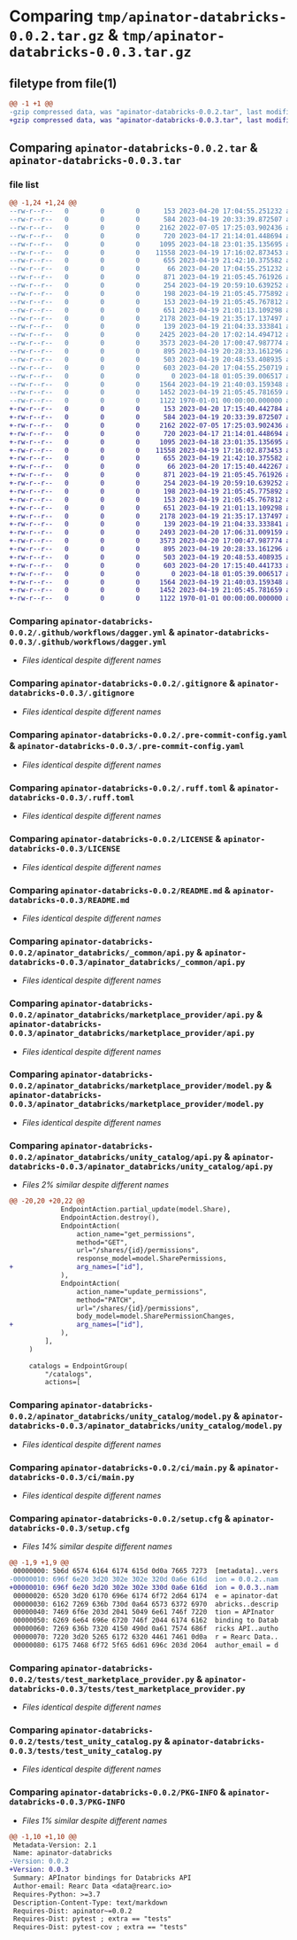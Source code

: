 # Comparing `tmp/apinator-databricks-0.0.2.tar.gz` & `tmp/apinator-databricks-0.0.3.tar.gz`

## filetype from file(1)

```diff
@@ -1 +1 @@
-gzip compressed data, was "apinator-databricks-0.0.2.tar", last modified: Thu Apr 20 17:05:10 2023, max compression
+gzip compressed data, was "apinator-databricks-0.0.3.tar", last modified: Thu Apr 20 17:15:47 2023, max compression
```

## Comparing `apinator-databricks-0.0.2.tar` & `apinator-databricks-0.0.3.tar`

### file list

```diff
@@ -1,24 +1,24 @@
--rw-r--r--   0        0        0      153 2023-04-20 17:04:55.251232 apinator-databricks-0.0.2/.bumpversion.cfg
--rw-r--r--   0        0        0      584 2023-04-19 20:33:39.872507 apinator-databricks-0.0.2/.github/workflows/dagger.yml
--rw-r--r--   0        0        0     2162 2022-07-05 17:25:03.902436 apinator-databricks-0.0.2/.gitignore
--rw-r--r--   0        0        0      720 2023-04-17 21:14:01.448694 apinator-databricks-0.0.2/.pre-commit-config.yaml
--rw-r--r--   0        0        0     1095 2023-04-18 23:01:35.135695 apinator-databricks-0.0.2/.ruff.toml
--rw-r--r--   0        0        0    11558 2023-04-19 17:16:02.873453 apinator-databricks-0.0.2/LICENSE
--rw-r--r--   0        0        0      655 2023-04-19 21:42:10.375582 apinator-databricks-0.0.2/README.md
--rw-r--r--   0        0        0       66 2023-04-20 17:04:55.251232 apinator-databricks-0.0.2/apinator_databricks/__init__.py
--rw-r--r--   0        0        0      871 2023-04-19 21:05:45.761926 apinator-databricks-0.0.2/apinator_databricks/_common/api.py
--rw-r--r--   0        0        0      254 2023-04-19 20:59:10.639252 apinator-databricks-0.0.2/apinator_databricks/_common/model.py
--rw-r--r--   0        0        0      198 2023-04-19 21:05:45.775892 apinator-databricks-0.0.2/apinator_databricks/common.py
--rw-r--r--   0        0        0      153 2023-04-19 21:05:45.767812 apinator-databricks-0.0.2/apinator_databricks/marketplace_provider/__init__.py
--rw-r--r--   0        0        0      651 2023-04-19 21:01:13.109298 apinator-databricks-0.0.2/apinator_databricks/marketplace_provider/api.py
--rw-r--r--   0        0        0     2178 2023-04-19 21:35:17.137497 apinator-databricks-0.0.2/apinator_databricks/marketplace_provider/model.py
--rw-r--r--   0        0        0      139 2023-04-19 21:04:33.333841 apinator-databricks-0.0.2/apinator_databricks/unity_catalog/__init__.py
--rw-r--r--   0        0        0     2425 2023-04-20 17:02:14.494712 apinator-databricks-0.0.2/apinator_databricks/unity_catalog/api.py
--rw-r--r--   0        0        0     3573 2023-04-20 17:00:47.987774 apinator-databricks-0.0.2/apinator_databricks/unity_catalog/model.py
--rw-r--r--   0        0        0      895 2023-04-19 20:28:33.161296 apinator-databricks-0.0.2/ci/main.py
--rw-r--r--   0        0        0      503 2023-04-19 20:48:53.408935 apinator-databricks-0.0.2/pyproject.toml
--rw-r--r--   0        0        0      603 2023-04-20 17:04:55.250719 apinator-databricks-0.0.2/setup.cfg
--rw-r--r--   0        0        0        0 2023-04-18 01:05:39.006517 apinator-databricks-0.0.2/tests/__init__.py
--rw-r--r--   0        0        0     1564 2023-04-19 21:40:03.159348 apinator-databricks-0.0.2/tests/test_marketplace_provider.py
--rw-r--r--   0        0        0     1452 2023-04-19 21:05:45.781659 apinator-databricks-0.0.2/tests/test_unity_catalog.py
--rw-r--r--   0        0        0     1122 1970-01-01 00:00:00.000000 apinator-databricks-0.0.2/PKG-INFO
+-rw-r--r--   0        0        0      153 2023-04-20 17:15:40.442784 apinator-databricks-0.0.3/.bumpversion.cfg
+-rw-r--r--   0        0        0      584 2023-04-19 20:33:39.872507 apinator-databricks-0.0.3/.github/workflows/dagger.yml
+-rw-r--r--   0        0        0     2162 2022-07-05 17:25:03.902436 apinator-databricks-0.0.3/.gitignore
+-rw-r--r--   0        0        0      720 2023-04-17 21:14:01.448694 apinator-databricks-0.0.3/.pre-commit-config.yaml
+-rw-r--r--   0        0        0     1095 2023-04-18 23:01:35.135695 apinator-databricks-0.0.3/.ruff.toml
+-rw-r--r--   0        0        0    11558 2023-04-19 17:16:02.873453 apinator-databricks-0.0.3/LICENSE
+-rw-r--r--   0        0        0      655 2023-04-19 21:42:10.375582 apinator-databricks-0.0.3/README.md
+-rw-r--r--   0        0        0       66 2023-04-20 17:15:40.442267 apinator-databricks-0.0.3/apinator_databricks/__init__.py
+-rw-r--r--   0        0        0      871 2023-04-19 21:05:45.761926 apinator-databricks-0.0.3/apinator_databricks/_common/api.py
+-rw-r--r--   0        0        0      254 2023-04-19 20:59:10.639252 apinator-databricks-0.0.3/apinator_databricks/_common/model.py
+-rw-r--r--   0        0        0      198 2023-04-19 21:05:45.775892 apinator-databricks-0.0.3/apinator_databricks/common.py
+-rw-r--r--   0        0        0      153 2023-04-19 21:05:45.767812 apinator-databricks-0.0.3/apinator_databricks/marketplace_provider/__init__.py
+-rw-r--r--   0        0        0      651 2023-04-19 21:01:13.109298 apinator-databricks-0.0.3/apinator_databricks/marketplace_provider/api.py
+-rw-r--r--   0        0        0     2178 2023-04-19 21:35:17.137497 apinator-databricks-0.0.3/apinator_databricks/marketplace_provider/model.py
+-rw-r--r--   0        0        0      139 2023-04-19 21:04:33.333841 apinator-databricks-0.0.3/apinator_databricks/unity_catalog/__init__.py
+-rw-r--r--   0        0        0     2493 2023-04-20 17:06:31.009159 apinator-databricks-0.0.3/apinator_databricks/unity_catalog/api.py
+-rw-r--r--   0        0        0     3573 2023-04-20 17:00:47.987774 apinator-databricks-0.0.3/apinator_databricks/unity_catalog/model.py
+-rw-r--r--   0        0        0      895 2023-04-19 20:28:33.161296 apinator-databricks-0.0.3/ci/main.py
+-rw-r--r--   0        0        0      503 2023-04-19 20:48:53.408935 apinator-databricks-0.0.3/pyproject.toml
+-rw-r--r--   0        0        0      603 2023-04-20 17:15:40.441733 apinator-databricks-0.0.3/setup.cfg
+-rw-r--r--   0        0        0        0 2023-04-18 01:05:39.006517 apinator-databricks-0.0.3/tests/__init__.py
+-rw-r--r--   0        0        0     1564 2023-04-19 21:40:03.159348 apinator-databricks-0.0.3/tests/test_marketplace_provider.py
+-rw-r--r--   0        0        0     1452 2023-04-19 21:05:45.781659 apinator-databricks-0.0.3/tests/test_unity_catalog.py
+-rw-r--r--   0        0        0     1122 1970-01-01 00:00:00.000000 apinator-databricks-0.0.3/PKG-INFO
```

### Comparing `apinator-databricks-0.0.2/.github/workflows/dagger.yml` & `apinator-databricks-0.0.3/.github/workflows/dagger.yml`

 * *Files identical despite different names*

### Comparing `apinator-databricks-0.0.2/.gitignore` & `apinator-databricks-0.0.3/.gitignore`

 * *Files identical despite different names*

### Comparing `apinator-databricks-0.0.2/.pre-commit-config.yaml` & `apinator-databricks-0.0.3/.pre-commit-config.yaml`

 * *Files identical despite different names*

### Comparing `apinator-databricks-0.0.2/.ruff.toml` & `apinator-databricks-0.0.3/.ruff.toml`

 * *Files identical despite different names*

### Comparing `apinator-databricks-0.0.2/LICENSE` & `apinator-databricks-0.0.3/LICENSE`

 * *Files identical despite different names*

### Comparing `apinator-databricks-0.0.2/README.md` & `apinator-databricks-0.0.3/README.md`

 * *Files identical despite different names*

### Comparing `apinator-databricks-0.0.2/apinator_databricks/_common/api.py` & `apinator-databricks-0.0.3/apinator_databricks/_common/api.py`

 * *Files identical despite different names*

### Comparing `apinator-databricks-0.0.2/apinator_databricks/marketplace_provider/api.py` & `apinator-databricks-0.0.3/apinator_databricks/marketplace_provider/api.py`

 * *Files identical despite different names*

### Comparing `apinator-databricks-0.0.2/apinator_databricks/marketplace_provider/model.py` & `apinator-databricks-0.0.3/apinator_databricks/marketplace_provider/model.py`

 * *Files identical despite different names*

### Comparing `apinator-databricks-0.0.2/apinator_databricks/unity_catalog/api.py` & `apinator-databricks-0.0.3/apinator_databricks/unity_catalog/api.py`

 * *Files 2% similar despite different names*

```diff
@@ -20,20 +20,22 @@
             EndpointAction.partial_update(model.Share),
             EndpointAction.destroy(),
             EndpointAction(
                 action_name="get_permissions",
                 method="GET",
                 url="/shares/{id}/permissions",
                 response_model=model.SharePermissions,
+                arg_names=["id"],
             ),
             EndpointAction(
                 action_name="update_permissions",
                 method="PATCH",
                 url="/shares/{id}/permissions",
                 body_model=model.SharePermissionChanges,
+                arg_names=["id"],
             ),
         ],
     )
 
     catalogs = EndpointGroup(
         "/catalogs",
         actions=[
```

### Comparing `apinator-databricks-0.0.2/apinator_databricks/unity_catalog/model.py` & `apinator-databricks-0.0.3/apinator_databricks/unity_catalog/model.py`

 * *Files identical despite different names*

### Comparing `apinator-databricks-0.0.2/ci/main.py` & `apinator-databricks-0.0.3/ci/main.py`

 * *Files identical despite different names*

### Comparing `apinator-databricks-0.0.2/setup.cfg` & `apinator-databricks-0.0.3/setup.cfg`

 * *Files 14% similar despite different names*

```diff
@@ -1,9 +1,9 @@
 00000000: 5b6d 6574 6164 6174 615d 0d0a 7665 7273  [metadata]..vers
-00000010: 696f 6e20 3d20 302e 302e 320d 0a6e 616d  ion = 0.0.2..nam
+00000010: 696f 6e20 3d20 302e 302e 330d 0a6e 616d  ion = 0.0.3..nam
 00000020: 6520 3d20 6170 696e 6174 6f72 2d64 6174  e = apinator-dat
 00000030: 6162 7269 636b 730d 0a64 6573 6372 6970  abricks..descrip
 00000040: 7469 6f6e 203d 2041 5049 6e61 746f 7220  tion = APInator 
 00000050: 6269 6e64 696e 6720 746f 2044 6174 6162  binding to Datab
 00000060: 7269 636b 7320 4150 490d 0a61 7574 686f  ricks API..autho
 00000070: 7220 3d20 5265 6172 6320 4461 7461 0d0a  r = Rearc Data..
 00000080: 6175 7468 6f72 5f65 6d61 696c 203d 2064  author_email = d
```

### Comparing `apinator-databricks-0.0.2/tests/test_marketplace_provider.py` & `apinator-databricks-0.0.3/tests/test_marketplace_provider.py`

 * *Files identical despite different names*

### Comparing `apinator-databricks-0.0.2/tests/test_unity_catalog.py` & `apinator-databricks-0.0.3/tests/test_unity_catalog.py`

 * *Files identical despite different names*

### Comparing `apinator-databricks-0.0.2/PKG-INFO` & `apinator-databricks-0.0.3/PKG-INFO`

 * *Files 1% similar despite different names*

```diff
@@ -1,10 +1,10 @@
 Metadata-Version: 2.1
 Name: apinator-databricks
-Version: 0.0.2
+Version: 0.0.3
 Summary: APInator bindings for Databricks API
 Author-email: Rearc Data <data@rearc.io>
 Requires-Python: >=3.7
 Description-Content-Type: text/markdown
 Requires-Dist: apinator~=0.0.2
 Requires-Dist: pytest ; extra == "tests"
 Requires-Dist: pytest-cov ; extra == "tests"
```

